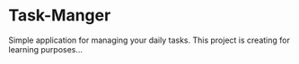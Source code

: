 # Task-Manger
Simple application for managing your daily tasks. This project is creating for learning purposes...
